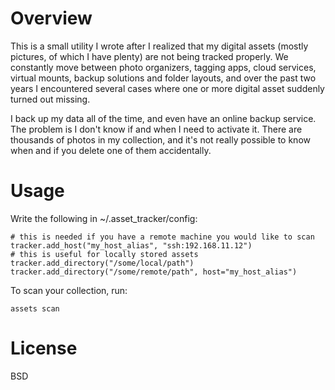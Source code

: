 # Overview
This is a small utility I wrote after I realized that my digital assets (mostly pictures, of which I have plenty) are not being tracked properly. We constantly move between photo organizers, tagging apps, cloud services, virtual mounts, backup solutions and folder layouts, and over the past two years I encountered several cases where one or more digital asset suddenly turned out missing. 

I back up my data all of the time, and even have an online backup service. The problem is I don't know if and when I need to activate it. There are thousands of photos in my collection, and it's not really possible to know when and if you delete one of them accidentally.

# Usage
Write the following in ~/.asset_tracker/config:

    # this is needed if you have a remote machine you would like to scan
	tracker.add_host("my_host_alias", "ssh:192.168.11.12")
	# this is useful for locally stored assets
	tracker.add_directory("/some/local/path")
	tracker.add_directory("/some/remote/path", host="my_host_alias")
	
To scan your collection, run:

	assets scan
	
# License
BSD

